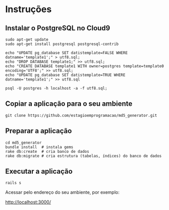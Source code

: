 # Instruções

## Instalar o PostgreSQL no Cloud9

```shell
sudo apt-get update
sudo apt-get install postgresql postgresql-contrib

echo "UPDATE pg_database SET datistemplate=FALSE WHERE datname='template1';" > utf8.sql;
echo "DROP DATABASE template1;" >> utf8.sql;
echo "CREATE DATABASE template1 WITH owner=postgres template=template0 encoding='UTF8';" >> utf8.sql;
echo "UPDATE pg_database SET datistemplate=TRUE WHERE datname='template1';" >> utf8.sql

psql -U postgres -h localhost -a -f utf8.sql;
```

## Copiar a aplicação para o seu ambiente

```shell
git clone https://github.com/estagioemprogramacao/md5_generator.git
```

## Preparar a aplicação

```shell
cd md5_generator
bundle install  # instala gems
rake db:create  # cria banco de dados
rake db:migrate # cria estrutura (tabelas, índices) do banco de dados
```

## Executar a aplicação

```shell
rails s
```

Acessar pelo endereço do seu ambiente, por exemplo:

[http://localhost:3000/](http://localhost:3000/)
